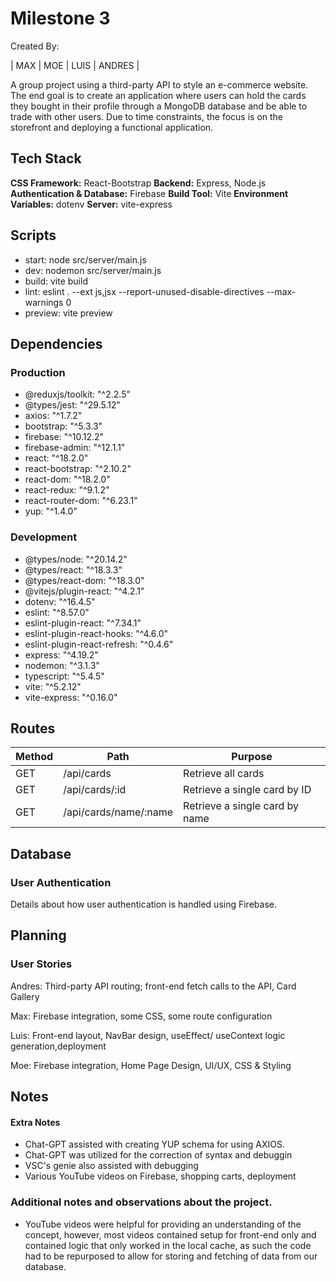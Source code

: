# Milestone 3
Created By:

| MAX | MOE | LUIS | ANDRES |

A group project using a third-party API to style an e-commerce website. The end goal is to create an application where users can hold the cards they bought in their profile through a MongoDB database and be able to trade with other users. Due to time constraints, the focus is on the storefront and deploying a functional application.

## Tech Stack
**CSS Framework:** React-Bootstrap
**Backend:** Express, Node.js
**Authentication & Database:** Firebase
**Build Tool:** Vite
**Environment Variables:** dotenv
**Server:** vite-express

## Scripts
- start: node src/server/main.js
- dev: nodemon src/server/main.js
- build: vite build
- lint: eslint . --ext js,jsx --report-unused-disable-directives --max-warnings 0
- preview: vite preview
## Dependencies
### Production
- @reduxjs/toolkit: "^2.2.5"
- @types/jest: "^29.5.12"
- axios: "^1.7.2"
- bootstrap: "^5.3.3"
- firebase: "^10.12.2"
- firebase-admin: "^12.1.1"
- react: "^18.2.0"
- react-bootstrap: "^2.10.2"
- react-dom: "^18.2.0"
- react-redux: "^9.1.2"
- react-router-dom: "^6.23.1"
- yup: "^1.4.0"
### Development
- @types/node: "^20.14.2"
- @types/react: "^18.3.3"
- @types/react-dom: "^18.3.0"
- @vitejs/plugin-react: "^4.2.1"
- dotenv: "^16.4.5"
- eslint: "^8.57.0"
- eslint-plugin-react: "^7.34.1"
- eslint-plugin-react-hooks: "^4.6.0"
- eslint-plugin-react-refresh: "^0.4.6"
- express: "^4.19.2"
- nodemon: "^3.1.3"
- typescript: "^5.4.5"
- vite: "^5.2.12"
- vite-express: "^0.16.0"
## Routes
| Method | Path  | Purpose |
|-----|--------|-------|
|GET |	/api/cards	| Retrieve all cards |
|GET |	/api/cards/:id |	Retrieve a single card by ID |
| GET |	/api/cards/name/:name |	Retrieve a single card by name |
## Database

### User Authentication

Details about how user authentication is handled using Firebase.

## Planning
### User Stories

Andres: Third-party API routing; front-end fetch calls to the API, Card Gallery 

Max: Firebase integration, some CSS, some route configuration

Luis: Front-end layout, NavBar design, useEffect/ useContext logic generation,deployment

Moe: Firebase integration, Home Page Design, UI/UX, CSS & Styling

## Notes
#### Extra Notes
- Chat-GPT assisted with creating YUP schema for using AXIOS.
- Chat-GPT was utilized for the correction of syntax and debuggin 
- VSC's genie also assisted with debugging 
- Various YouTube videos on Firebase, shopping carts, deployment 

### Additional notes and observations about the project.
- YouTube videos were helpful for providing an understanding of the concept, however, most videos contained setup for front-end only and contained logic that only worked in the local cache, as such the code had to be repurposed to allow for storing and fetching of data from our database. 